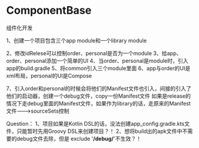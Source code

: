 # ComponentBase
组件化开发

1、创建一个项目包含三个app module和一个library module


2、修改idRelese可以控制order、personal是否为一个module
3、给app、order、personal添加一个简单的UI
4、当order、personal是module时，引入app的build.gradle
5、将common引入三个module里面
6、app与order的UI是xml布局，personal的UI是Compose

7、引入order和personal的时候会将他们的Manifest文件也引入，间接的引入了他们的启动器，创建一个debug文件，copy一份Manifest文件
   如果是release的情况下走debug里面的Manifest文件，如果作为library的话，走原来的Manifest文件--->sourceSets控制


Question：
1、项目如果是Kotlin DSL的话，没法创建app_config.gradle.kts文件，只能暂时先用Groovy DSL来创建项目？！
2、想将build出的apk文件中不需要的debug文件去除，但是 exclude '**/debug/**'不生效？！